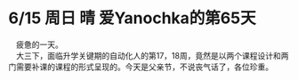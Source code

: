 # 6/15 周日 晴 爱Yanochka的第65天
&emsp;疲惫的一天。\
&emsp;大三下，面临升学关键期的自动化人的第17，18周，竟然是以两个课程设计和两门需要补课的课程的形式呈现的。今天是父亲节，不说丧气话了，各位珍重。
